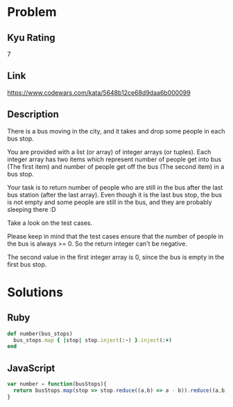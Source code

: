# Problem

## Kyu Rating

7

## Link

https://www.codewars.com/kata/5648b12ce68d9daa6b000099

## Description

There is a bus moving in the city, and it takes and drop some people in each bus stop.

You are provided with a list (or array) of integer arrays (or tuples). Each integer array has two items which represent number of people get into bus (The first item) and number of people get off the bus (The second item) in a bus stop.

Your task is to return number of people who are still in the bus after the last bus station (after the last array). Even though it is the last bus stop, the bus is not empty and some people are still in the bus, and they are probably sleeping there :D

Take a look on the test cases.

Please keep in mind that the test cases ensure that the number of people in the bus is always >= 0. So the return integer can't be negative.

The second value in the first integer array is 0, since the bus is empty in the first bus stop.

# Solutions

## Ruby
```ruby
def number(bus_stops)
  bus_stops.map { |stop| stop.inject(:-) }.inject(:+)
end
```

## JavaScript
```javascript
var number = function(busStops){
  return busStops.map(stop => stop.reduce((a,b) => a - b)).reduce((a,b) => a + b);
}
```